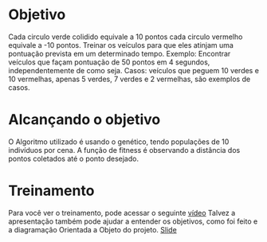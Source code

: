 # Objetivo

Cada circulo verde colidido equivale a 10 pontos cada circulo vermelho equivale a -10 pontos.
Treinar os veículos para que eles atinjam uma pontuação prevista em um determinado tempo.
Exemplo: Encontrar veículos que façam pontuação de 50 pontos em 4 segundos, independentemente de como seja.
Casos: veículos que peguem 10 verdes e 10 vermelhas, apenas 5 verdes, 7 verdes e 2 vermelhas, são exemplos de casos.

# Alcançando o objetivo

O Algoritmo utilizado é usando o genético, tendo populações de 10 indivíduos por cena. A função de fitness é observando a distância dos pontos coletados até o ponto desejado.

# Treinamento
Para você ver o treinamento, pode acessar o seguinte [vídeo](https://drive.google.com/file/d/16fRA6hzj0btAjBOeHanHRgeZzMYaR_X-/view?usp=sharing)
Talvez a apresentação também pode ajudar a entender os objetivos, como foi feito e a diagramação Orientada a Objeto do projeto.
[Slide](https://drive.google.com/file/d/16WovI2q_tSnYwNCSZGQhHMyG7CCPb7HC/view?usp=sharing)
